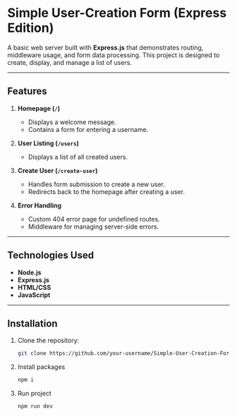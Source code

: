 # Simple User-Creation Form (Express Edition)

A basic web server built with **Express.js** that demonstrates routing, middleware usage, and form data processing. This project is designed to create, display, and manage a list of users.

---

## Features

1. **Homepage (`/`)**

   - Displays a welcome message.
   - Contains a form for entering a username.

2. **User Listing (`/users`)**

   - Displays a list of all created users.

3. **Create User (`/create-user`)**

   - Handles form submission to create a new user.
   - Redirects back to the homepage after creating a user.

4. **Error Handling**
   - Custom 404 error page for undefined routes.
   - Middleware for managing server-side errors.

---

## Technologies Used

- **Node.js**
- **Express.js**
- **HTML/CSS**
- **JavaScript**

---

## Installation

1. Clone the repository:
   ```bash
   git clone https://github.com/your-username/Simple-User-Creation-Form-Express-Edition-.git
   ```
2. Install packages
   ```bash
   npm i
   ```
3. Run project
   ```bash
   npm run dev
   ```
